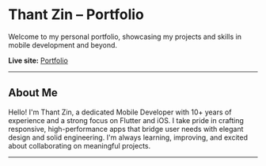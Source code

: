 # Thant Zin – Portfolio

Welcome to my personal portfolio, showcasing my projects and skills in mobile development and beyond.

**Live site:** [Portfolio](https://tz-thantzin.github.io/portfolio)

---

##  About Me

Hello! I'm Thant Zin, a dedicated Mobile Developer with 10+ years of experience and a strong focus on Flutter and iOS. I take pride in crafting responsive, high-performance apps that bridge user needs with elegant design and solid engineering. I'm always learning, improving, and excited about collaborating on meaningful projects.

---

